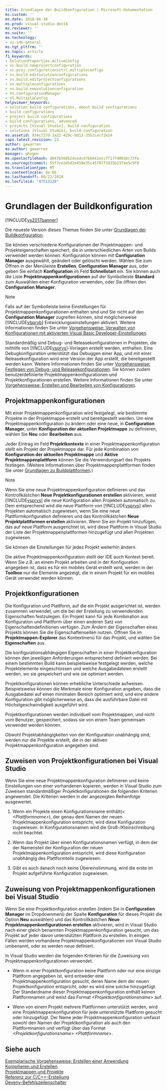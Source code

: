```yaml
---
title: Grundlagen der Buildkonfiguration | Microsoft-Dokumentation
ms.custom: ''
ms.date: 2018-06-30
ms.prod: visual-studio-dev14
ms.reviewer: ''
ms.suite: ''
ms.technology:
- vs-ide-general
ms.tgt_pltfrm: ''
ms.topic: article
f1_keywords:
- SolutionProperties.ActiveConfig
- vs.build.newprojectconfiguration
- vc.proj.configurationsctrl.multipleconfigs
- vs.build.editsolutionconfigurations
- vs.build.editprojectconfigurations
- vs.multipleconfigurations
- vs.build.newsolutionconfiguration
- VS.ConfigurationManager
- VS.MultipleConfig
helpviewer_keywords:
- solution build configurations, about build configurations
- build configurations
- project build configurations
- build configurations, advanced
- projects [Visual Studio], build configuration
- solutions [Visual Studio], build configuration
ms.assetid: 934c727d-3a22-429c-bd13-3552cecf2e24
caps.latest.revision: 23
author: gewarren
ms.author: gewarren
manager: ghogen
ms.openlocfilehash: d847b560b2dcedcd7b6841eccff17f40016c73fe
ms.sourcegitcommit: 55f7ce2d5d2e458e35c45787f1935b237ee5c9f8
ms.translationtype: MT
ms.contentlocale: de-DE
ms.lasthandoff: 08/22/2018
ms.locfileid: "47513128"
---
```

# <a name="understanding-build-configurations"></a>Grundlagen der Buildkonfiguration
[!INCLUDE[vs2017banner](../includes/vs2017banner.md)]

Die neueste Version dieses Themas finden Sie unter [Grundlagen der Buildkonfiguration](https://docs.microsoft.com/visualstudio/ide/understanding-build-configurations).  
  
Sie können verschiedene Konfigurationen der Projektmappen- und Projekteigenschaften speichert, die in unterschiedlichen Arten von Builds verwendet werden können. Konfiguration können mit **Configuration Manager** ausgewählt, geändert oder gelöscht werden. Wählen Sie zum Öffnen in der Menüleiste **Erstellen**, **Configuration Manager** aus, oder geben Sie einfach **Konfiguration** im Feld **Schnellstart** ein. Sie können auch die Liste **Projektmappenkonfigurationen** auf der Symbolleiste **Standard** zum Auswählen einer Konfiguration verwenden, oder Sie öffnen den **Configuration Manager**.  
  
> [!NOTE]
>  Falls auf der Symbolleiste keine Einstellungen für Projektmappenkonfigurationen enthalten sind und Sie nicht auf den **Configuration Manager** zugreifen können, sind möglicherweise [!INCLUDE[vbprvb](../includes/vbprvb-md.md)] Entwicklungseinstellungen aktiviert. Weitere Informationen finden Sie unter [Vorgehensweise: Verwalten von Konfigurationen mit aktivierten Visual Basic Developer-Einstellungen](../ide/how-to-manage-build-configurations-with-visual-basic-developer-settings-applied.md).  
  
 Standardmäßig sind Debug- und Releasekonfigurationen in Projekten, die mithilfe von [!INCLUDE[vsprvs](../includes/vsprvs-md.md)]-Vorlagen erstellt werden, enthalten. Eine Debugkonfiguration unterstützt das Debuggen einer App, und mit einer Releasekonfiguration wird eine Version der App erstellt, die bereitgestellt werden kann. Weitere Informationen finden Sie unter [Vorgehensweise: Festlegen von Debug- und Releasekonfigurationen](../debugger/how-to-set-debug-and-release-configurations.md). Sie können zudem benutzerdefinierte Projektmappenkonfigurationen und Projektkonfigurationen erstellen. Weitere Informationen finden Sie unter [Vorgehensweise: Erstellen und Bearbeiten von Konfigurationen](../ide/how-to-create-and-edit-configurations.md).  
  
## <a name="solution-configurations"></a>Projektmappenkonfigurationen  
 Mit einer Projektmappenkonfiguration wird festgelegt, wie bestimmte Projekte in der Projektmappe erstellt und bereitgestellt werden. Um eine Projektmappenkonfiguration zu ändern oder eine neue, in **Configuration Manager**, unter **Konfiguration der aktuellen Projektmappe** zu definieren, wählen Sie **Neu** oder **Bearbeiten** aus.  
  
 Jeder Eintrag im Feld **Projektkontexte** in einer Projektmappenkonfiguration stellt ein Projekt der Projektmappe dar. Für jede Kombination von **Konfiguration der aktuellen Projektmappe** und **Aktive Projektmappenplattform** können Sie die Verwendungsart des Projekts festlegen. (Weitere Informationen über Projektmappenplattformen finden Sie unter [Grundlagen zu Buildplattformen](../ide/understanding-build-platforms.md).)  
  
> [!NOTE]
>  Wenn Sie eine neue Projektmappenkonfiguration definieren und das Kontrollkästchen **Neue Projektkonfigurationen erstellen** aktivieren, weist [!INCLUDE[vsprvs](../includes/vsprvs-md.md)] die neue Konfiguration allen Projekten automatisch zu. Dem entsprechend wird die neue Plattform von [!INCLUDE[vsprvs](../includes/vsprvs-md.md)] allen Projekten automatisch zugewiesen, wenn Sie eine neue Plattformkonfiguration definieren und das Kontrollkästchen **Neue Projektplattformen erstellen** aktivieren. Wenn Sie ein Projekt hinzufügen, das auf neue Plattform ausgerichtet ist, wird diese Plattform in Visual Studio der Liste der Projektmappenplattformen hinzugefügt und allen Projekten zugewiesen.  
>   
>  Sie können die Einstellungen für jedes Projekt weiterhin ändern.  
  
 Die aktive Projektmappenkonfiguration stellt der IDE auch Kontext bereit. Wenn Sie z.B. an einem Projekt arbeiten und in der Konfiguration angegeben ist, dass es für ein mobiles Gerät erstellt wird, werden in der **Toolbox** nur die Elemente angezeigt, die in einem Projekt für ein mobiles Gerät verwendet werden können.  
  
## <a name="project-configurations"></a>Projektkonfigurationen  
 Die Konfiguration und Plattform, auf die ein Projekt ausgerichtet ist, werden zusammen verwendet, um die bei der Erstellung zu verwendenden Eigenschaften festzulegen. Ein Projekt kann für jede Kombination aus Konfiguration und Plattform über einen anderen Satz von Eigenschaftendefinitionen verfügen. Zum Ändern der Eigenschaften eines Projekts können Sie die Eigenschaftenseiten nutzen. Öffnen Sie im **Projektmappen-Explorer** das Kontextmenü für das Projekt, und wählen Sie **Eigenschaften** aus.  
  
 Die konfigurationsabhängigen Eigenschaften in einer Projektkonfiguration können den jeweiligen Anforderungen entsprechend definiert werden. Bei einem bestimmten Build kann beispielsweise festgelegt werden, welche Projektelemente eingeschlossen und welche Ausgabedateien erstellt werden, wo sie gespeichert und wie sie optimiert werden.  
  
 Projektkonfigurationen können erhebliche Unterschiede aufweisen. Beispielsweise können die Merkmale einer Konfiguration angeben, dass die Ausgabedatei auf einen minimalen Bereich optimiert wird, und eine andere Konfiguration gibt möglicherweise an, dass die ausführbare Datei mit Höchstgeschwindigkeit ausgeführt wird.  
  
 Projektkonfigurationen werden individuell vom Projektmappen, und nicht vom Benutzer, gespeichert, sodass sie von einem Team gemeinsam verwendet werden können.  
  
 Obwohl Projektabhängigkeiten von der Konfiguration unabhängig sind, werden nur die Projekte erstellt, die in der aktiven Projektmappenkonfiguration angegeben sind.  
  
## <a name="how-visual-studio-assigns-project-configurations"></a>Zuweisen von Projektkonfigurationen bei Visual Studio  
 Wenn Sie eine neue Projektmappenkonfiguration definieren und keine Einstellungen von einer vorhandenen kopieren, werden in Visual Studio zum Zuweisen standardmäßiger Projektkonfigurationen die folgenden Kriterien angewendet. Die Kriterien werden in der angezeigten Reihenfolge ausgewertet.  
  
1.  Wenn ein Projekte einen Konfigurationsname enthält(*\<<Konfigurationsname> \<Plattformname>*), der genau dem Namen der neuen Projektmappenkonfiguration entspricht, wird diese Konfiguration zugewiesen. In Konfigurationsnamen wird die Groß-/Kleinschreibung nicht beachtet.  
  
2.  Wenn das Projekt über einen Konfigurationsnamen verfügt, in dem der der Namensteil der Konfiguration der neuen Projektmappenkonfiguration entspricht, wird diese Konfiguration unabhängig des Plattformteils zugewiesen.  
  
3.  Gibt es auch danach noch keine Übereinstimmung, wird die erste im Projekt aufgeführte Konfiguration zugewiesen.  
  
## <a name="how-visual-studio-assigns-solution-configurations"></a>Zuweisung von Projektmappenkonfigurationen bei Visual Studio  
 Wenn Sie eine Projektkonfiguration erstellen (indem Sie in **Configuration Manager** im Dropdownmenü der Spalte **Konfiguration** für dieses Projekt die Option **Neu** auswählen) und das Kontrollkästchen **Neue Projektmappenkonfigurationen erstellen** aktivieren, wird in Visual Studio nach einer gleich benannten Projektmappenkonfiguration gesucht, um das Projekt auf jeder davon unterstützten Plattform zu erstellen. In einigen Fällen werden vorhandene Projektmappenkonfigurationen von Visual Studio umbenannt, oder es werden neue definiert.  
  
 In Visual Studio werden die folgenden Kriterien für die Zuweisung von Projektmappenkonfigurationen verwendet.  
  
-   Wenn in einer Projektkonfiguration keine Plattform oder nur eine einzige Plattform angegeben ist, wird entweder eine Projektmappenkonfiguration gesucht, deren Name dem der neuen Projektkonfiguration entspricht, oder es wird eine solche hinzugefügt. Der Standardname dieser Projektmappenkonfiguration enthält keinen Plattformnamen und weist das Format *\<Projektkonfigurationsname>* auf.  
  
-   Wenn von einem Projekt mehrere Plattformen unterstützt werden, wird eine Projektmappenkonfiguration für jede unterstützte Plattform gesucht oder hinzugefügt. Der Name jeder Projektmappenkonfiguration umfasst sowohl den Namen der Projektkonfiguration als auch den Plattformnamen und verfügt über das Format *\<Projektkonfigurationsname> \<Plattformname>*.  
  
## <a name="see-also"></a>Siehe auch  
 [Exemplarische Vorgehensweise: Erstellen einer Anwendung](../ide/walkthrough-building-an-application.md)   
 [Kompilieren und Erstellen](../ide/compiling-and-building-in-visual-studio.md)   
 [Projektmappen und Projekte](../ide/solutions-and-projects-in-visual-studio.md)   
 [Referenz zur C/C++-Erstellung](http://msdn.microsoft.com/library/100b4ccf-572c-4d1f-970c-fa0bc0cc0d2d)   
 [Devenv-Befehlszeilenschalter](../ide/reference/devenv-command-line-switches.md)



